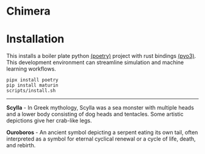# Chimera

# Installation

This installs a boiler plate python [(poetry)](https://python-poetry.org/docs/) project with rust bindings [(pyo3)](https://docs.rs/pyo3/latest/pyo3/). This development environment can streamline simulation and machine learning workflows.  

```shell
pipx install poetry
pip install maturin
scripts/install.sh
```

---

**Scylla** - In Greek mythology, Scylla was a sea monster with multiple heads and a lower body consisting of dog heads and tentacles. Some artistic depictions give her crab-like legs.

**Ouroboros** - An ancient symbol depicting a serpent eating its own tail, often interpreted as a symbol for eternal cyclical renewal or a cycle of life, death, and rebirth.

